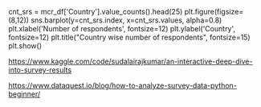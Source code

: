 cnt_srs = mcr_df['Country'].value_counts().head(25)
plt.figure(figsize=(8,12))
sns.barplot(y=cnt_srs.index, x=cnt_srs.values, alpha=0.8)
plt.xlabel('Number of respondents', fontsize=12)
plt.ylabel('Country', fontsize=12)
plt.title("Country wise number of respondents", fontsize=15)
plt.show()

https://www.kaggle.com/code/sudalairajkumar/an-interactive-deep-dive-into-survey-results

https://www.dataquest.io/blog/how-to-analyze-survey-data-python-beginner/
